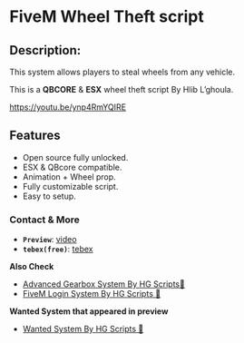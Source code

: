 # FiveM Wheel Theft script

## **Description:**
This system allows players to steal wheels from any vehicle.

This is a **QBCORE** &  **ESX** wheel theft script By Hlib L’ghoula.

https://youtu.be/ynp4RmYQIRE

## **Features**

   - Open source fully unlocked.
   - ESX & QBcore compatible. 
   - Animation + Wheel prop.
   - Fully customizable script. 
   - Easy to setup. 

### **Contact & More**

* **`Preview`**:       [video](https://youtu.be/ynp4RmYQIRE)
* **`tebex(free)`**:      [tebex](https://hlib-lghoula.tebex.io/package/6052360)

**Also Check**
-  [Advanced Gearbox System By HG Scripts🍦](https://forum.cfx.re/t/advanced-gearbox-system-standalone/5179201)
- [FiveM Login System By HG Scripts 🍦](https://forum.cfx.re/t/paid-fivem-login-system-whitelist-v3-0-new-update/4954980)

**Wanted System that appeared in preview**
* [Wanted System By HG Scripts 🍦](https://forum.cfx.re/t/paid-wanted-system-by-hlib-lghoula/5013984)
